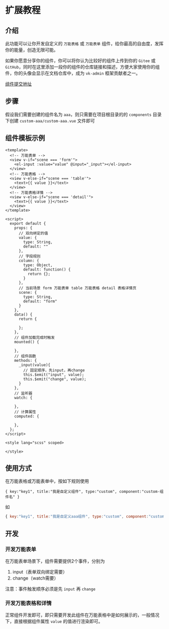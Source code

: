 # 扩展教程

## 介绍

此功能可以让你开发自定义的 `万能表格` 或 `万能表单` 组件，给你最高的自由度，发挥你的能量，创造无限可能。

如果你愿意分享你的组件，你可以将你认为比较好的组件上传到你的 `Gitee` 或 `GitHub`，同时在这里添加一段你的组件的仓库链接和描述，方便大家使用你的组件，你的头像会显示在文档仓库中，成为 `vk-admin` 框架贡献者之一。

[组件提交地址](https://gitee.com/vk-uni/vk-unicloud-docs/edit/master/docs/admin/custom-components/custom-components-list.md)

## 步骤

假设我们需要创建的组件名为 `aaa`，则只需要在项目根目录的的 `components` 目录下创建 `custom-aaa/custom-aaa.vue` 文件即可

## 组件模板示例

```vue
<template>
  <!-- 万能表单 -->
  <view v-if="scene === 'form'">
    <el-input :value="value" @input="_input"></el-input>
  </view>
  <!-- 万能表格 -->
  <view v-else-if="scene === 'table'">
    <text>{{ value }}</text>
  </view>
  <!-- 万能表格详情 -->
  <view v-else-if="scene === 'detail'">
    <text>{{ value }}</text>
  </view>
</template>

<script>
  export default {
    props: {
      // 双向绑定的值
      value: {
        type: String,
        default: ""
      },
      // 字段规则
      column: {
        type: Object,
        default: function() {
          return {};
        }
      },
      // 当前场景 form 万能表单 table 万能表格 detail 表格详情页
      scene: {
        type: String,
        default: "form"
      }
    },
    data() {
      return {

      };
    },
    // 组件加载完成时触发
    mounted() {

    },
    // 组件函数
    methods: {
      _input(value){
        // 固定顺序，先input，再change
        this.$emit("input", value);
        this.$emit("change", value);
      }
    },
    // 监听器
    watch: {

    },
    // 计算属性
    computed: {

    },
  };
</script>

<style lang="scss" scoped>

</style>
```

## 使用方式

在万能表格或万能表单中，按如下规则使用

`{ key:"key1", title:"我是自定义组件", type:"custom", component:"custom-组件名" }`

如

```js
{ key:"key1", title:"我是自定义aaa组件", type:"custom", component:"custom-aaa" },
```

## 开发

### 开发万能表单

在万能表单场景下，组件需要提供2个事件，分别为

1. input（表单双向绑定需要）
2. change（watch需要）

注意：事件触发顺序必须是先 `input` 再 `change`

### 开发万能表格和详情

正常组件开发即可，即只需要开发此组件在万能表格中是如何展示的，一般情况下，直接根据组件属性 `value` 的值进行渲染即可。